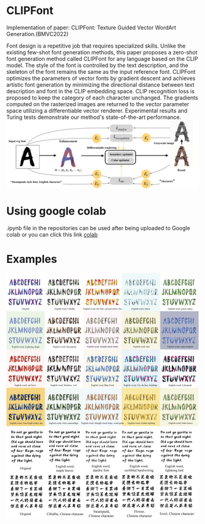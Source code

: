 # CLIPFont
Implementation of paper: CLIPFont: Texture Guided Vector WordArt Generation.(BMVC2022)

Font design is a repetitive job that requires specialized skills. Unlike the existing few-shot font generation methods, this paper proposes a zero-shot font generation method called CLIPFont for any language based on the CLIP model. The style of the font is controlled by the text description, and the skeleton of the font remains the same as the input reference font. CLIPFont optimizes the parameters of vector fonts by gradient descent and achieves artistic font generation by minimizing the directional distance between text description and font in the CLIP embedding space. CLIP recognition loss is proposed to keep the category of each character unchanged. The gradients computed on the rasterized images are returned to the vector parameter space utilizing a differentiable vector renderer. Experimental results and Turing tests demonstrate our method's state-of-the-art performance.
![pipline](https://github.com/songyiren98/CLIPFont/blob/main/CLIPfont_code/fontmethod_00.png)
# Using google colab
.ipynb file in the repositories can be used after being uploaded to Google colab
or you can click this link  [colab](https://colab.research.google.com/github/songyiren98/CLIPFont/blob/main/clipfont.ipynb)
# Examples
![Image text](https://github.com/songyiren98/CLIPFont/blob/main/CLIPfont_code/font1.jpg)
![Image text](https://github.com/songyiren98/CLIPFont/blob/main/CLIPfont_code/blackfont_00.png)
